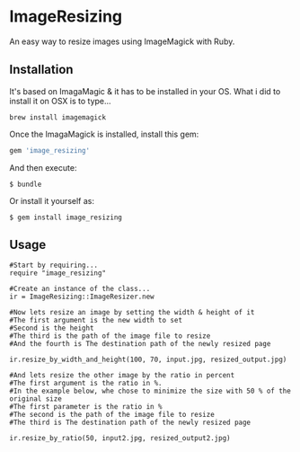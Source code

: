 # ImageResizing

An easy way to resize images using ImageMagick with Ruby.

## Installation

It's based on ImagaMagic & it has to be installed in your OS. What i did to install it on OSX is to type...

    brew install imagemagick


Once the ImagaMagick is installed, install this gem:

```ruby
gem 'image_resizing'
```

And then execute:

    $ bundle

Or install it yourself as:

    $ gem install image_resizing

## Usage

```uby
#Start by requiring...
require "image_resizing"

#Create an instance of the class...
ir = ImageResizing::ImageResizer.new

#Now lets resize an image by setting the width & height of it
#The first argument is the new width to set
#Second is the height
#The third is the path of the image file to resize
#And the fourth is The destination path of the newly resized page

ir.resize_by_width_and_height(100, 70, input.jpg, resized_output.jpg)

#And lets resize the other image by the ratio in percent
#The first argument is the ratio in %.
#In the example below, whe chose to minimize the size with 50 % of the original size
#The first parameter is the ratio in %
#The second is the path of the image file to resize
#The third is The destination path of the newly resized page

ir.resize_by_ratio(50, input2.jpg, resized_output2.jpg)
```

